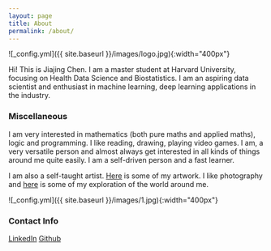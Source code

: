 ```yaml
---
layout: page
title: About
permalink: /about/
---
```


![_config.yml]({{ site.baseurl }}/images/logo.jpg){:width="400px"}

Hi! This is Jiajing Chen. I am a master student at Harvard University, focusing on Health Data Science and Biostatistics. I am an aspiring data scientist and enthusiast in machine learning, deep learning applications in the industry.


### Miscellaneous

I am very interested in mathematics (both pure maths and applied maths), logic and programming. I like reading, drawing, playing video games. I am, a very versatile person and almost always get interested in all kinds of things around me quite easily. I am a self-driven person and a fast learner.

I am also a self-taught artist. [Here](https://jiajingchen.github.io/arts/) is some of my artwork. I like photography and [here](https://jiajingchen.github.io/photos/) is some of my exploration of the world around me.

![_config.yml]({{ site.baseurl }}/images/1.jpg){:width="400px"}


### Contact Info
[LinkedIn](https://www.linkedin.com/in/jiajingchen)
[Github](https://github.com/jiajingchen)